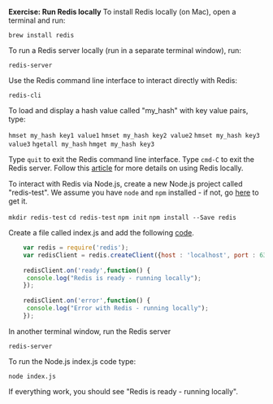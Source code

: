 **Exercise: Run Redis locally**
To install Redis locally (on Mac), open a terminal and run:

`brew install redis`

To run a Redis server locally (run in a separate terminal window), run:

`redis-server`

Use the Redis command line interface to interact directly with Redis:

`redis-cli`

To load and display a hash value called "my_hash" with key value pairs, type:

`hmset my_hash key1 value1`
`hmset my_hash key2 value2`
`hmset my_hash key3 value3`
`hgetall my_hash`
`hmget my_hash key3`

Type `quit` to exit the Redis command line interface.  Type `cmd-C` to exit the Redis server.  Follow this [article](https://codequs.com/p/ByrvfsMY/getting-started-node-js-and-redis/) for more details on using Redis locally.

To interact with Redis via Node.js, create a new Node.js project called "redis-test".  We assume you have `node` and `npm` installed - if not, go [here](https://nodejs.org/en/) to get it.

`mkdir redis-test`
`cd redis-test`
`npm init`
`npm install --Save redis`

Create a file called index.js and add the following [code](https://git.nmlv.nml.com/ERB2143/eng-tips-one/blob/master/redis-test/index.js).  

```js
    var redis = require('redis');
    var redisClient = redis.createClient({host : 'localhost', port : 6379});
    
    redisClient.on('ready',function() {
     console.log("Redis is ready - running locally");
    });
    
    redisClient.on('error',function() {
     console.log("Error with Redis - running locally");
    });
```

In another terminal window, run the Redis server

`redis-server`

To run the Node.js index.js code type:

`node index.js`

If everything work, you should see "Redis is ready - running locally".

